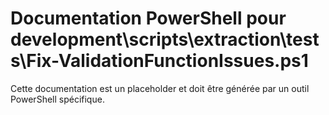 # Documentation PowerShell pour development\scripts\extraction\tests\Fix-ValidationFunctionIssues.ps1

Cette documentation est un placeholder et doit être générée par un outil PowerShell spécifique.
